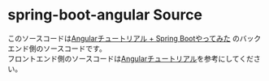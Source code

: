 # spring-boot-angular Source
このソースコードは[Angularチュートリアル + Spring Bootやってみた](http://qiita.com/panichi/items/7e17820d02fa274bf04a)
のバックエンド側のソースコードです。  
フロントエンド側のソースコードは[Angularチュートリアル](https://angular.io/docs/ts/latest/tutorial/)を参考にしてください。

